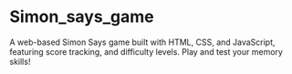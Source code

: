 # Simon_says_game
A web-based Simon Says game built with HTML, CSS, and JavaScript, featuring  score tracking, and difficulty levels. Play and test your memory skills!
